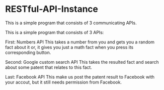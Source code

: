 # RESTful-API-Instance

This is a simple program that consists of 3 communicating APIs.

This is a simple program that consists of 3 APIs:

First: Numbers API
  This takes a number from you and gets you a random fact about it or,
  it gives you just a math fact when you press its corresponding button.


Second: Google custom search API
  This takes the resulted fact and search about some patent that relates to this fact.
  
Last: Facebook API
  This make us post the patent result to Facebook with your accout, but it still needs permission from Facebook.
